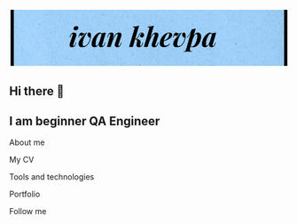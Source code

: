 ![Header](https://github.com/ivankhevpa/ivankhevpa/blob/main/assets/header.png)

## Hi there 👋
## I am beginner QA Engineer

About me

My CV

Tools and technologies

Portfolio

Follow me